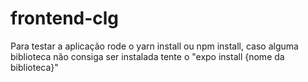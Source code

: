 # frontend-clg

Para testar a aplicação rode o yarn install ou npm install, caso alguma biblioteca não consiga ser instalada tente o "expo install {nome da biblioteca}"
